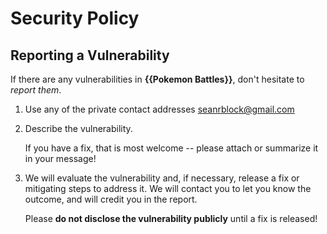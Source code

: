 # Security Policy

## Reporting a Vulnerability

If there are any vulnerabilities in **{{Pokemon Battles}}**, don't hesitate to _report them_.

1. Use any of the private contact addresses
seanrblock@gmail.com

2. Describe the vulnerability.

   If you have a fix, that is most welcome -- please attach or summarize it in your message!

3. We will evaluate the vulnerability and, if necessary, release a fix or mitigating steps to address it. We will contact you to let you know the outcome, and will credit you in the report.

   Please **do not disclose the vulnerability publicly** until a fix is released!
